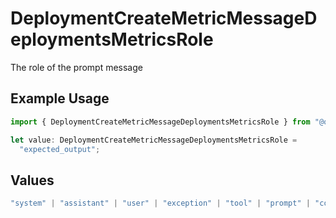 # DeploymentCreateMetricMessageDeploymentsMetricsRole

The role of the prompt message

## Example Usage

```typescript
import { DeploymentCreateMetricMessageDeploymentsMetricsRole } from "@orq-ai/node/models/operations";

let value: DeploymentCreateMetricMessageDeploymentsMetricsRole =
  "expected_output";
```

## Values

```typescript
"system" | "assistant" | "user" | "exception" | "tool" | "prompt" | "correction" | "expected_output"
```